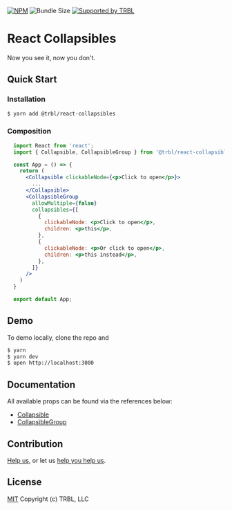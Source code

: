 [![NPM](https://img.shields.io/npm/v/@trbl/react-collapsibles)](https://www.npmjs.com/@trbl/react-collapsibles)
![Bundle Size](https://img.shields.io/bundlephobia/minzip/@trbl/react-collapsibles?label=zipped)
[![Supported by TRBL](https://img.shields.io/badge/supported_by-TRBL-black)](https://github.com/trouble)

# React Collapsibles

Now you see it, now you don't.

## Quick Start

### Installation

```bash
$ yarn add @trbl/react-collapsibles
```

### Composition

```jsx
  import React from 'react';
  import { Collapsible, CollapsibleGroup } from '@trbl/react-collapsibles';

  const App = () => {
    return (
      <Collapsible clickableNode={<p>Click to open</p>}>
        ...
      </Collapsible>
      <CollapsibleGroup
        allowMultiple={false}
        collapsibles={[
          {
            clickableNode: <p>Click to open</p>,
            children: <p>this</p>,
          },
          {
            clickableNode: <p>Or click to open</p>,
            children: <p>this instead</p>,
          },
        ]}
      />
    )
  }

  export default App;
```

## Demo

To demo locally, clone the repo and

```bash
$ yarn
$ yarn dev
$ open http://localhost:3000
```

## Documentation

All available props can be found via the references below:

  - [Collapsible](/src/Collapsible/README.md)
  - [CollapsibleGroup](/src/CollapsibleGroup/README.md)

## Contribution

[Help us,](https://github.com/trouble/.github/blob/master/CONTRIBUTING.md) or let us [help you help us](https://github.com/trouble/.github/blob/master/SUPPORT.md).

## License

[MIT](https://github.com/trouble/react-collapsibles/blob/master/LICENSE) Copyright (c) TRBL, LLC
